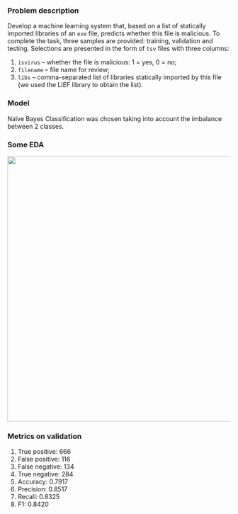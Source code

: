 ### Problem description
Develop a machine learning system that, based on a list of statically imported libraries of an $\texttt{exe}$ file, predicts whether this file is malicious.
To complete the task, three samples are provided: training, validation and testing. Selections are presented in the form of $\texttt{tsv}$ files with three columns:
1) $\texttt{isvirus}$ – whether the file is malicious: 1 = yes, 0 = no; 
2) $\texttt{filename}$ – file name for review; 
3) $\texttt{libs}$ – comma-separated list of libraries statically imported by this file (we used the LIEF library to obtain the list).
### Model
Naïve Bayes Classification was chosen taking into account the imbalance between 2 classes.
### Some EDA
<img width="600" src="https://github.com/verse-chorus/infotecs_ml/assets/61665391/fcbf29f9-7812-425f-8699-561d10477ecc">

### Metrics on validation
1) True positive: 666
2) False positive: 116
3) False negative: 134
4) True negative: 284
5) Accuracy: 0.7917
6) Precision: 0.8517
7) Recall: 0.8325
8) F1: 0.8420
